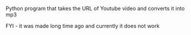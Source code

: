 Python program that takes the URL of Youtube video and converts it into mp3

FYI - it was made long time ago and currently it does not work
